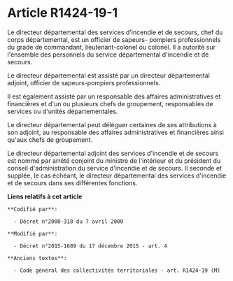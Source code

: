 # Article R1424-19-1

Le directeur départemental des services d'incendie et de secours, chef du corps départemental, est un officier de sapeurs-
pompiers professionnels du grade de commandant, lieutenant-colonel ou colonel. Il a autorité sur l'ensemble des personnels du
service départemental d'incendie et de secours.

Le directeur départemental est assisté par un directeur départemental adjoint, officier de sapeurs-pompiers professionnels.

Il est également assisté par un responsable des affaires administratives et financières et d'un ou plusieurs chefs de
groupement, responsables de services ou d'unités départementales.

Le directeur départemental peut déléguer certaines de ses attributions à son adjoint, au responsable des affaires
administratives et financières ainsi qu'aux chefs de groupement.

Le directeur départemental adjoint des services d'incendie et de secours est nommé par arrêté conjoint du ministre de
l'intérieur et du président du conseil d'administration du service d'incendie et de secours. Il seconde et supplée, le cas
échéant, le directeur départemental des services d'incendie et de secours dans ses différentes fonctions.

**Liens relatifs à cet article**

	**Codifié par**:

	  - Décret n°2000-318 du 7 avril 2000

	**Modifié par**:

	  - Décret n°2015-1689 du 17 décembre 2015 - art. 4

	**Anciens textes**:

	  - Code général des collectivités territoriales - art. R1424-19 (M)
